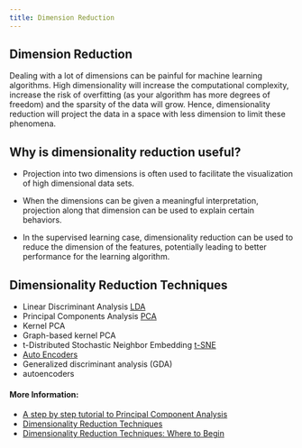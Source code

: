 ```yaml
---
title: Dimension Reduction
---
```

## Dimension Reduction
Dealing with a lot of dimensions can be painful for machine learning algorithms. High dimensionality will increase the computational complexity, increase the risk of overfitting (as your algorithm has more degrees of freedom) and the sparsity of the data will grow. Hence, dimensionality reduction will project the data in a space with less dimension to limit these phenomena.

## Why is dimensionality reduction useful?

- Projection into two dimensions is often used to facilitate the visualization of high dimensional data sets.

- When the dimensions can be given a meaningful interpretation, projection along that dimension can be used to explain certain behaviors.

- In the supervised learning case, dimensionality reduction can be used to reduce the dimension of the features, potentially leading to better performance for the learning algorithm.

## Dimensionality Reduction Techniques

- Linear Discriminant Analysis [LDA](http://scikit-learn.org/stable/modules/lda_qda.html)
- Principal Components Analysis [PCA](http://setosa.io/ev/principal-component-analysis/)
- Kernel PCA
- Graph-based kernel PCA
- t-Distributed Stochastic Neighbor Embedding [t-SNE](https://lvdmaaten.github.io/tsne/)
- [Auto Encoders](https://medium.com/towards-data-science/reducing-dimensionality-from-dimensionality-reduction-techniques-f658aec24dfe)
- Generalized discriminant analysis (GDA)
- autoencoders



#### More Information:

* [A step by step tutorial to Principal Component Analysis](https://plot.ly/ipython-notebooks/principal-component-analysis/#introduction)
* [Dimensionality Reduction Techniques](https://medium.com/towards-data-science/reducing-dimensionality-from-dimensionality-reduction-techniques-f658aec24dfe)
* [Dimensionality Reduction Techniques: Where to Begin](https://blog.treasuredata.com/blog/2016/03/25/dimensionality-reduction-techniques-where-to-begin)

